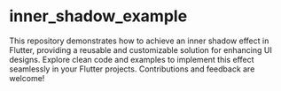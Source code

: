 # inner_shadow_example
 This repository demonstrates how to achieve an inner shadow effect in Flutter, providing a reusable and customizable solution for enhancing UI designs. Explore clean code and examples to implement this effect seamlessly in your Flutter projects. Contributions and feedback are welcome!
